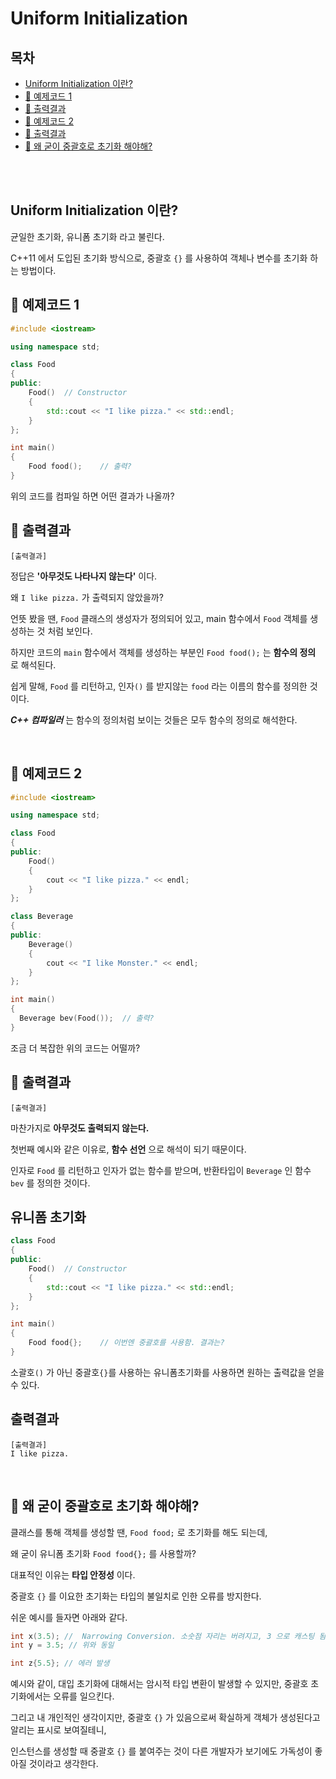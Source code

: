 # Uniform Initialization

## 목차
* [Uniform Initialization 이란?](#uniform-initialization-이란)
* [📑 예제코드 1](#-예제코드-1)
* [📢 출력결과](#-출력결과)
* [📑 예제코드 2](#-예제코드-2)
* [📢 출력결과](#-출력결과-1)
* [🤔 왜 굳이 중괄호로 초기화 해야해?](#-왜-굳이-중괄호로-초기화-해야해)

</br>
</br>

## Uniform Initialization 이란?

균일한 초기화, 유니폼 초기화 라고 불린다.

C++11 에서 도입된 초기화 방식으로, 중괄호 `{}` 를 사용하여 객체나 변수를 초기화 하는 방법이다.


## 📑 예제코드 1
```cpp
#include <iostream>

using namespace std;

class Food
{
public:
    Food()  // Constructor
    {
        std::cout << "I like pizza." << std::endl;
    }
};

int main()
{
    Food food();    // 출력?
}
```

위의 코드를 컴파일 하면 어떤 결과가 나올까?


## 📢 출력결과
```
[출력결과]

```

정답은 __'아무것도 나타나지 않는다'__ 이다.

왜 `I like pizza.` 가 출력되지 않았을까?

언뜻 봤을 땐, `Food` 클래스의 생성자가 정의되어 있고, main 함수에서 `Food` 객체를 생성하는 것 처럼 보인다.

하지만 코드의 `main` 함수에서 객체를 생성하는 부분인 `Food food();` 는 __함수의 정의__ 로 해석된다.

쉽게 말해, `Food` 를 리턴하고, 인자`()` 를 받지않는 `food` 라는 이름의 함수를 정의한 것이다.

__*C++ 컴파일러*__ 는 함수의 정의처럼 보이는 것들은 모두 함수의 정의로 해석한다.

</br>

## 📑 예제코드 2
```cpp
#include <iostream>

using namespace std;

class Food
{
public:
    Food()
    {
        cout << "I like pizza." << endl;
    }
};

class Beverage
{
public:
    Beverage()
    {
        cout << "I like Monster." << endl;
    }
};

int main()
{
  Beverage bev(Food());  // 출력?
}
```
조금 더 복잡한 위의 코드는 어떨까?



## 📢 출력결과
```
[출력결과]

```

마찬가지로 __아무것도 출력되지 않는다.__

첫번째 예시와 같은 이유로, __함수 선언__ 으로 해석이 되기 때문이다.

인자로 `Food` 를 리턴하고 인자가 없는 함수를 받으며, 반환타입이 `Beverage` 인 함수 `bev` 를 정의한 것이다.

## 유니폼 초기화
```cpp
class Food
{
public:
    Food()  // Constructor
    {
        std::cout << "I like pizza." << std::endl;
    }
};

int main()
{
    Food food{};    // 이번엔 중괄호를 사용함. 결과는?
}
```
소괄호`()` 가 아닌 중괄호`{}`를 사용하는 유니폼초기화를 사용하면 원하는 출력값을 얻을 수 있다.

## 출력결과
```
[출력결과]
I like pizza.
```

</br>

## 🤔 왜 굳이 중괄호로 초기화 해야해?

클래스를 통해 객체를 생성할 땐, `Food food;` 로 초기화를 해도 되는데,

왜 굳이 유니폼 초기화 `Food food{};` 를 사용할까?

대표적인 이유는 __타입 안정성__ 이다.

중괄호 `{}` 를 이요한 초기화는 타입의 불일치로 인한 오류를 방지한다.

쉬운 예시를 들자면 아래와 같다.
```cpp
int x(3.5); //  Narrowing Conversion. 소숫점 자리는 버려지고, 3 으로 캐스팅 됨.
int y = 3.5; // 위와 동일

int z{5.5}; // 에러 발생
```

예시와 같이, 대입 초기화에 대해서는 암시적 타입 변환이 발생할 수 있지만, 중괄호 초기화에서는 오류를 일으킨다.

그리고 내 개인적인 생각이지만, 중괄호 `{}` 가 있음으로써 확실하게 객체가 생성된다고 알리는 표시로 보여질테니,

인스턴스를 생성할 때 중괄호 `{}` 를 붙여주는 것이 다른 개발자가 보기에도 가독성이 좋아질 것이라고 생각한다.